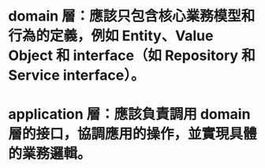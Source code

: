 # domain 層：應該只包含核心業務模型和行為的定義，例如 Entity、Value Object 和 interface（如 Repository 和 Service interface）。
# application 層：應該負責調用 domain 層的接口，協調應用的操作，並實現具體的業務邏輯。